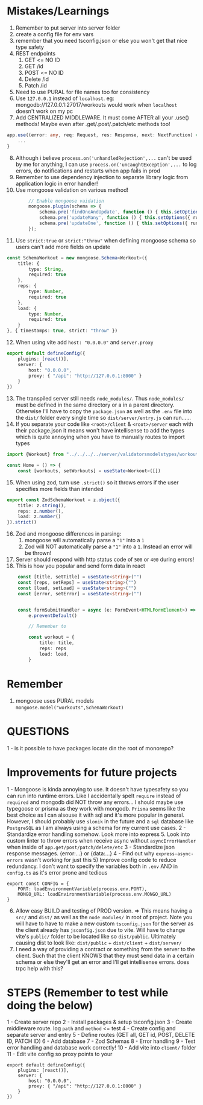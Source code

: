 # Mistakes/Learnings
1) Remember to put server into server folder
2) create a config file for env vars
3) remember that you need tsconfig.json or else you won't get that nice type safety
4) REST endpoints
	1) GET	<= NO ID
	2) GET /id
	3) POST					<= NO ID
	4) Delete /id
	5) Patch /id
5) Need to use PURAL for file names too for consistency
6) Use `127.0.0.1` instead of `localhost`. eg: mongodb://127.0.0.1:27017/workouts would work when `localhost` doesn't work on my pc
7) Add CENTRALIZED MIDDLEWARE. It must come AFTER all your .use() methods! Maybe even after .get/.post/.patch/etc methods too!
```ts
app.use((error: any, req: Request, res: Response, next: NextFunction) => {
	...
}
```
8) Although i believe `process.on('unhandledRejection',...` can't be used by me for anything, I can use `process.on('uncaughtException',...` to log errors, do notifications and restarts when app fails in prod
9) Remember to use dependency injection to separate library logic from application logic in error handler!
10) Use mongoose validation on various method!
```ts
		// Enable mongoose vaidation
		mongoose.plugin(schema => {
			schema.pre('findOneAndUpdate', function () { this.setOptions({ runValidators: true }) });
			schema.pre('updateMany', function () { this.setOptions({ runValidators: true }) });
			schema.pre('updateOne', function () { this.setOptions({ runValidators: true }) });
		});
```
11) Use `strict:true` or `strict:"throw"` when defining mongoose schema so users can't add more fields on update
```ts
const SchemaWorkout = new mongoose.Schema<Workout>({
	title: {
		type: String,
		required: true
	},
	reps: {
		type: Number,
		required: true
	},
	load: {
		type: Number,
		required: true
	}
}, { timestamps: true, strict: "throw" })
```
12) When using vite add `host: "0.0.0.0"` and `server.proxy`
```ts
export default defineConfig({
	plugins: [react()],
	server: {
		host: "0.0.0.0",
		proxy: { "/api": "http://127.0.0.1:8000" }
	}
})
```
13) The transpiled server still needs `node_modules/`. Thus `node_modules/` must be defined in the same directory or a in a parent directory. Otherwise I'll have to copy the `package.json` as well as the `.env` file into the `dist/` folder every single time so `dist/server/entry.js` can run......
14) If you separate your code like `<root>/client` & `<root>/server` each with their package.json it means won't have intellisense to add the types which is quite annoying when you have to manually routes to import types
```ts
import {Workout} from "../../../../server/validatorsmodelstypes/workouts"

const Home = () => {
	const [workouts, setWorkouts] = useState<Workout>([])
```
15) When using zod, turn use `.strict()` so it throws errors if the user specifies more fields than intended
```ts
export const ZodSchemaWorkout = z.object({
	title: z.string(),
	reps: z.number(),
	load: z.number()
}).strict()
```
16) Zod and mongoose differences in parsing:
	1) mongoose will automatically parse a `"1"` into a `1`
	2) Zod will NOT automatically parse a `"1"` into a `1`. Instead an error will be thrown!
17) Server should respond with http status code of `500` or `400` during errors!
18) This is how you popular and send form data in react
```ts
	const [title, setTitle] = useState<string>("")
	const [reps, setReps] = useState<string>("")
	const [load, setLoad] = useState<string>("")
	const [error, setError] = useState<string>("")


	const formSubmitHandler = async (e: FormEvent<HTMLFormElement>) => {
		e.preventDefault()

		// Remember to 

		const workout = {
			title: title,
			reps: reps
			load: load,
		}
```


# Remember
1) mongoose uses PURAL models `mongoose.model("workouts",SchemaWorkout)`

# QUESTIONS
1 - is it possible to have packages locate din the root of monorepo?

# Improvements for future projects
1 - Mongoose is kinda annoying to use. It doesn't have typesafety so you can run into runtime errors. Like I accidentally spelt `require` instead of `required` and mongodb did NOT throw any errors... I should maybe use typegoose or prisma as they work with mongodb. `Prisma` seems like the best choice as I can alsouse it with sql and it's more popular in general.
However, I should probably use `slonik` in the future and a `sql` database like `PostgreSQL` as I am always using a schema for my current use cases. 
2 - Standardize error handling somehow. Look more into express 5. Look into custom linter to throw errors when receive async without `asyncErrorHandler` when inside of `app.get/post/patch/delete/etc`
3 - Standardize json response messages. {error:...} or {data:...}
4 - Find out why `express-async-errors` wasn't working for just this 
5) Improve config code to reduce redundancy. I don't want to specify the variables both in `.env` AND in `config.ts` as it's error prone and tedious
```
export const CONFIG = {
	PORT: loadEnvironmentVariable(process.env.PORT),
	MONGO_URL: loadEnvironmentVariable(process.env.MONGO_URL)
}
```
6) Allow easy BUILD and testing of PROD version. => This means having a `src/` and `dist/` as well as the `node_modules/` in root of project. Note you will have to have to make a new custom `tsconfig.json` for the server as the client already has `jsconfig.json` due to vite. Will have to change vite's `public/` folder to be located like so `dist/public`. Ultimately causing dist to look like: `dist/public` + `dist/client` + `dist/server/`
7) I need a way of providing a contract or something from the server to the client. Such that the client KNOWS that they must send data in a certain schema or else they'll get an error and I'll get intellisense errors. does trpc help with this?

# STEPS (Remember to test while doing the below)
1 - Create server repo
2 - Install packages & setup tsconfig.json
3 - Create middleware route. log `path` and `method` <= test
4 - Create config and separate server and entry
5 - Define routes (GET all, GET id, POST, DELETE ID, PATCH ID)
6 - Add database
7 - Zod Schemas
8 - Error handling
9 - Test error handling and database work correctly!
10 - Add vite into `client/` folder
11 - Edit vite config so proxy points to your 
```
export default defineConfig({
	plugins: [react()],
	server: {
		host: "0.0.0.0",
		proxy: { "/api": "http://127.0.0.1:8000" }
	}
})
```